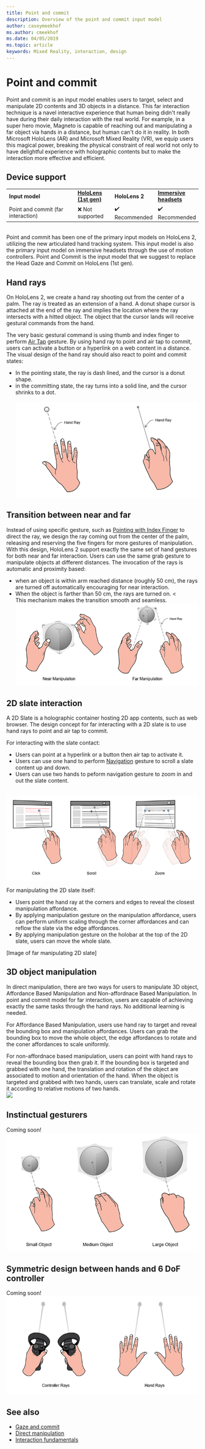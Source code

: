 ```yaml
---
title: Point and commit
description: Overview of the point and commit input model
author: caseymeekhof
ms.author: cmeekhof
ms.date: 04/05/2019
ms.topic: article
keywords: Mixed Reality, interaction, design
---
```

# Point and commit
Point and commit is an input model enables users to target, select and manipulate 2D contents and 3D objects in a distance. This far interaction technique is a navel interactive experience that human being didn't really have during their daily interaction with the real world. For example, in a super hero movie, Magneto is capable of reaching out and manipulating a far object via hands in a distance, but human can't do it in reality. In both Microsoft HoloLens (AR) and Microsoft Mixed Reality (VR), we equip users this magical power, breaking the physical constraint of real world not only to have delightful experience with holographic contents but to make the interaction more effective and efficient.

## Device support
<table>
    <colgroup>
    <col width="40%" />
    <col width="20%" />
    <col width="20%" />
    <col width="20%" />
    </colgroup>
    <tr>
        <td><strong>Input model</strong></td>
        <td><a href="hololens-hardware-details.md"><strong>HoloLens (1st gen)</strong></a></td>
        <td><strong>HoloLens 2</strong></td>
        <td><a href="immersive-headset-hardware-details.md"><strong>Immersive headsets</strong></a></td>
    </tr>
     <tr>
        <td>Point and commit (far interaction)</td>
        <td>❌ Not supported</td>
        <td>✔️ Recommended</td>
        <td>✔️ Recommended</td>
    </tr>
</table>
<br>
Point and commit has been one of the primary input models on HoloLens 2, utilizing the new articulated hand tracking system. This input model is also the primary input model on immersive headsets through the use of motion controllers. Point and Commit is the input model that we suggest to replace the Head Gaze and Commit on HoloLens (1st gen). 

## Hand rays
On HoloLens 2, we create a hand ray shooting out from the center of a palm. The ray is treated as an extension of a hand. A donut shape cursor is attached at the end of the ray and implies the location where the ray intersects with a hitted object. The object that the cursor lands will receive gestural commands from the hand. 

The very basic gestural command is using thumb and index finger to perform [Air Tap](coming-soon.md) gesture. By using hand ray to point and air tap to commit, users can activate a button or a hyperlink on a web content in a distance. The visual design of the hand ray should also react to point and commit states: <br>
* In the pointing state, the ray is dash lined, and the cursor is a donut shape.
* in the committing state, the ray turns into a solid line, and the cursor shrinks to a dot.<br><br>
![](images/Hand-Rays-720px.jpg)<br>

## Transition between near and far
Instead of using specific gesture, such as [Pointing with Index Finger](coming-soon.md) to direct the ray, we design the ray coming out from the center of the palm, releasing and reserving the five fingers for more gestures of manipulation. With this design, HoloLens 2 support exactly the same set of hand gestures for both near and far interaction. Users can use the same grab gesture to manipulate objects at different distances. The invocation of the rays is automatic and proximity based: <br>
* when an object is within arm reached distance (roughly 50 cm), the rays are turned off automatically encouraging for near interaction. 
* When the object is farther than 50 cm, the rays are turned on.
<<br>This mechanism makes the transition smooth and seamless.<br>
![](images/Transition-Between-Near-And-Far-720px.jpg)<br>

## 2D slate interaction
A 2D Slate is a holographic container hosting 2D app contents, such as web browser. The design concept for far interacting with a 2D slate is to use hand rays to point and air tap to commit.<br>

For interacting with the slate contact:<br>

* Users can point at a hyperlink or a button then air tap to activate it. 
* Users can use one hand to perform [Navigation](coming-soon.md) gesture to scroll a slate content up and down. 
* Users can use two hands to peform navigation gesture to zoom in and out the slate content.<br><br>

![](images/2D-Slate-Interaction-Far-720px.jpg)<br>

For manipulating the 2D slate itself:<br>

* Users point the hand ray at the corners and edges to reveal the closest manipulation affordance. 
* By applying manipulation gesture on the manipulation affordance, users can perform uniform scaling through the corner affordances and can reflow the slate via the edge affordances. 
* By applying manipulation gesture on the holobar at the top of the 2D slate, users can move the whole slate.<br>

[Image of far manipulating 2D slate] <br>

## 3D object manipulation
In direct manipulation, there are two ways for users to manipulate 3D object, Affordance Based Manipulation and Non-affordnace Based Manipulation. In point and commit model for far interaction, users are capable of achieving exactly the same tasks through the hand rays. No additional learning is needed.<br>

For Affordance Based Manipulation, users use hand ray to target and reveal the bounding box and manipulation affordances. Users can grab the bounding box to move the whole object, the edge affordances to rotate and the coner affordances to scale uniformly.<br> 

For non-affordnace based manipulation, users can point with hand rays to reveal the bounding box then grab it. If the bounding box is targeted and grabbed with one hand, the translation and rotation of the object are associated to motion and orientation of the hand. When the object is targeted and grabbed with two hands, users can translate, scale and rotate it according to relative motions of two hands.<br>
![](images/3D-Object-Manipultaion-Far-720px.jpg)<br>

## Instinctual gesturers
Coming soon!
![](images/Instinctual-Gestures-Far-720px.jpg)<br>

## Symmetric design between hands and 6 DoF controller 
Coming soon!
![](images/Symmetric-Design-For-Rays-720px.jpg)<br>


## See also
* [Gaze and commit](gaze-and-commit.md)
* [Direct manipulation](direct-manipulation.md)
* [Interaction fundamentals](interaction-fundamentals.md)
